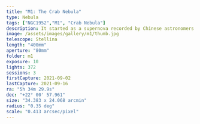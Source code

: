 ```yaml
---
title: "M1: The Crab Nebula"
type: Nebula
tags: ["NGC1952","M1", "Crab Nebula"]
description: It started as a supernova recorded by Chinese astronomers in 1054 AD. M1, the Crab Nebula, is the expanding remnant of that millenia old explosion.
image: /assets/images/gallery/m1/thumb.jpg
telescope: Stellina
length: "400mm"
aperture: "80mm"
folder: m1
exposure: 10
lights: 372
sessions: 3
firstCapture: 2021-09-02 
lastCapture: 2021-09-16
ra: "5h 34m 29.9s"
dec: "+22° 00' 57.961"
size: "34.383 x 24.068 arcmin"
radius: "0.35 deg"
scale: "0.413 arcsec/pixel"
---
```

